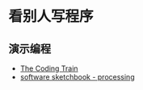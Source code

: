# 看别人写程序

## 演示编程
* [The Coding Train](https://thecodingtrain.com/)
* [software sketchbook - processing](https://processing.org/)

